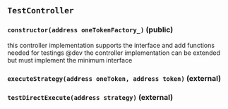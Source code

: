 ## `TestController`






### `constructor(address oneTokenFactory_)` (public)

this controller implementation supports the interface and add functions needed for testings
     @dev the controller implementation can be extended but must implement the minimum interface



### `executeStrategy(address oneToken, address token)` (external)





### `testDirectExecute(address strategy)` (external)






